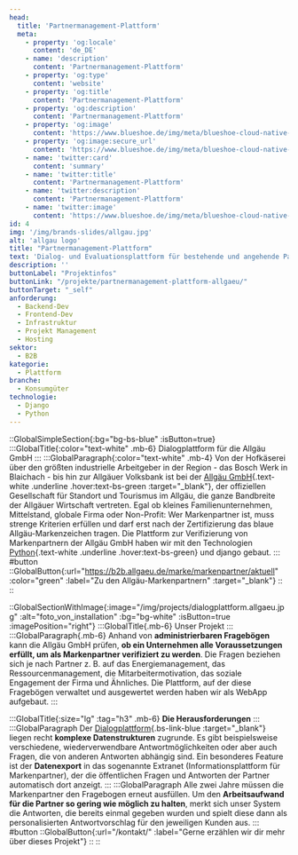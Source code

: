 ```yaml
---
head:
  title: 'Partnermanagement-Plattform'
  meta:
    - property: 'og:locale'
      content: 'de_DE'
    - name: 'description'
      content: 'Partnermanagement-Plattform'
    - property: 'og:type'
      content: 'website'
    - property: 'og:title'
      content: 'Partnermanagement-Plattform'
    - property: 'og:description'
      content: 'Partnermanagement-Plattform'
    - property: 'og:image'
      content: 'https://www.blueshoe.de/img/meta/blueshoe-cloud-native-devlopment.png'
    - property: 'og:image:secure_url'
      content: 'https://www.blueshoe.de/img/meta/blueshoe-cloud-native-devlopment.png'
    - name: 'twitter:card'
      content: 'summary'
    - name: 'twitter:title'
      content: 'Partnermanagement-Plattform'
    - name: 'twitter:description'
      content: 'Partnermanagement-Plattform'
    - name: 'twitter:image'
      content: 'https://www.blueshoe.de/img/meta/blueshoe-cloud-native-devlopment.png'
id: 4
img: '/img/brands-slides/allgau.jpg'
alt: 'allgau logo'
title: "Partnermanagement-Plattform"
text: 'Dialog- und Evaluationsplattform für bestehende und angehende Partner der Marke Allgäu. Einbindung administrierbarer Fragebögen.'
description: ''
buttonLabel: "Projektinfos"
buttonLink: "/projekte/partnermanagement-plattform-allgaeu/"
buttonTarget: "_self"
anforderung:
  - Backend-Dev
  - Frontend-Dev
  - Infrastruktur
  - Projekt Management
  - Hosting
sektor:
  - B2B
kategorie:
  - Plattform
branche:
  - Konsumgüter
technologie:
  - Django
  - Python
---
```


::GlobalSimpleSection{:bg="bg-bs-blue" :isButton=true}
:::GlobalTitle{:color="text-white" .mb-6}
Dialogplattform für die Allgäu GmbH
:::
:::GlobalParagraph{:color="text-white" .mb-4}
Von der Hofkäserei über den größten industrielle Arbeitgeber in der Region - das Bosch Werk in Blaichach - bis hin zur Allgäuer Volksbank ist bei der [Allgäu GmbH](https://www.allgaeu.de/){.text-white .underline .hover:text-bs-green  :target="_blank"}, der offiziellen Gesellschaft für Standort und Tourismus im Allgäu, die ganze Bandbreite der Allgäuer Wirtschaft vertreten. Egal ob kleines Familienunternehmen, Mittelstand, globale Firma oder Non-Profit: Wer Markenpartner ist, muss strenge Kriterien erfüllen und darf erst nach der Zertifizierung das blaue Allgäu-Markenzeichen tragen. Die Plattform zur Verifizierung von Markenpartnern der Allgäu GmbH haben wir mit den Technologien [Python](/leistungen/python-django-agentur/){.text-white .underline .hover:text-bs-green} und django gebaut.
:::
#button
::GlobalButton{:url="https://b2b.allgaeu.de/marke/markenpartner/aktuell" :color="green" :label="Zu den Allgäu-Markenpartnern"  :target="_blank"}
::
::

::GlobalSectionWithImage{:image="/img/projects/dialogplattform.allgaeu.jpg" :alt="foto_von_installation" :bg="bg-white" :isButton=true :imagePosition="right"}
:::GlobalTitle{.mb-6}
Unser Projekt
:::
:::GlobalParagraph{.mb-6}
Anhand von **administrierbaren Fragebögen** kann die Allgäu GmbH prüfen, **ob ein Unternehmen alle Voraussetzungen erfüllt, um als Markenpartner verifiziert zu werden**. Die Fragen beziehen sich je nach Partner z. B. auf das Energiemanagement, das Ressourcenmanagement, die Mitarbeitermotivation, das soziale Engagement der Firma und Ähnliches. Die Plattform, auf der diese Fragebögen verwaltet und ausgewertet werden haben wir als WebApp aufgebaut.
:::

:::GlobalTitle{:size="lg" :tag="h3" .mb-6}
**Die Herausforderungen**
:::
:::GlobalParagraph
Der [Dialogplattform](https://dialogplattform.allgaeu.de/anmelden/?next=/){.bs-link-blue  :target="_blank"} liegen recht **komplexe Datenstrukturen** zugrunde. Es gibt beispielsweise verschiedene, wiederverwendbare Antwortmöglichkeiten oder aber auch Fragen, die von anderen Antworten abhängig sind. Ein besonderes Feature ist der **Datenexport** in das sogenannte Extranet (Informationsplattform für Markenpartner), der die öffentlichen Fragen und Antworten der Partner automatisch dort anzeigt.
:::
:::GlobalParagraph
Alle zwei Jahre müssen die Markenpartner den Fragebogen erneut ausfüllen. Um den **Arbeitsaufwand für die Partner so gering wie möglich zu halten**, merkt sich unser System die Antworten, die bereits einmal gegeben wurden und spielt diese dann als personalisierten Antwortvorschlag für den jeweiligen Kunden aus.
:::
#button
::GlobalButton{:url="/kontakt/" :label="Gerne erzählen wir dir mehr über dieses Projekt"}
::
::

